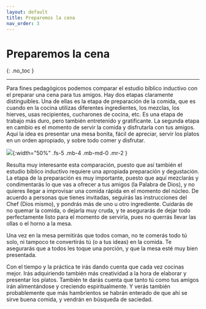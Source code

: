 ```yaml
---
layout: default
title: Preparemos la cena
nav_order: 3
---
```


# Preparemos la cena
{: .no_toc }

---

Para fines pedagógicos podemos comparar el estudio bíblico inductivo con el preparar una cena para tus amigos. Hay dos etapas claramente distinguibles. Una de ellas es la etapa de preparación de la comida, que es cuando en la cocina utilizas diferentes ingredientes, los mezclas, los hierves, usas recipientes, cucharones de cocina, etc. Es una etapa de trabajo más duro, pero también entretenido y gratificante. La segunda etapa en cambio es el momento de servir la comida y disfrutarla con tus amigos. Aquí la idea es presentar una mesa bonita, fácil de apreciar, servir los platos en un orden apropiado, y sobre todo comer y disfrutar. 

![]({{site.baseurl}}/assets/images/dinner.png){:width="50%" .fs-5 .mb-4 .mb-md-0 .mr-2 }

Resulta muy interesante esta comparación, puesto que así también el estudio bíblico inductivo requiere una apropiada preparación y degustación. La etapa de la preparación es muy importante, puesto que aquí mezclarás y condimentarás lo que vas a ofrecer a tus amigos (la Palabra de Dios), y no quieres llegar a improvisar una comida rápida en el momento del núcleo. De acuerdo a  personas que tienes invitadas, seguirás las instrucciones del Chef (Dios mismo), y pondrás más de uno u otro ingrediente. Cuidarás de no quemar la comida, o dejarla muy cruda, y te asegurarás de dejar todo perfectamente listo para el momento de servirla, pues no querrás llevar las ollas o el horno a la mesa. 

Una vez en la mesa permitirás que todos coman, no te comerás todo tú solo, ni tampoco te convertirás tú (o a tus ideas) en la comida. Te asegurarás que a todos les toque una porción, y que la mesa esté muy bien presentada. 

Con el tiempo y la práctica te irás dando cuenta que cada vez cocinas mejor. Irás adquiriendo también más creatividad a la hora de elaborar y presentar los platos. También te darás cuenta que tanto tú como tus amigos
irán alimentándose y creciendo espiritualmente. Y verás también probablemente que más hambrientos se habrán enterado de que ahí se sirve buena comida, y vendrán en búsqueda de saciedad. 